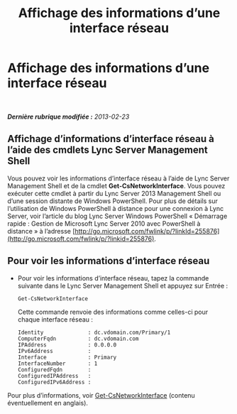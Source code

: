 ﻿---
title: Affichage des informations d’une interface réseau
TOCTitle: Affichage des informations d’une interface réseau
ms:assetid: e7dbb1ec-62b3-48be-a419-c493df5740e6
ms:mtpsurl: https://technet.microsoft.com/fr-fr/library/JJ721916(v=OCS.15)
ms:contentKeyID: 49891584
ms.date: 05/20/2016
mtps_version: v=OCS.15
ms.translationtype: HT
---

# Affichage des informations d’une interface réseau

 

_**Dernière rubrique modifiée :** 2013-02-23_

## Affichage d’informations d’interface réseau à l’aide des cmdlets Lync Server Management Shell

Vous pouvez voir les informations d’interface réseau à l’aide de Lync Server Management Shell et de la cmdlet **Get-CsNetworkInterface**. Vous pouvez exécuter cette cmdlet à partir du Lync Server 2013 Management Shell ou d’une session distante de Windows PowerShell. Pour plus de détails sur l’utilisation de Windows PowerShell à distance pour une connexion à Lync Server, voir l’article du blog Lync Server Windows PowerShell « Démarrage rapide : Gestion de Microsoft Lync Server 2010 avec PowerShell à distance » à l’adresse [http://go.microsoft.com/fwlink/p/?linkId=255876](http://go.microsoft.com/fwlink/p/?linkid=255876).

## Pour voir les informations d’interface réseau

  - Pour voir les informations d’interface réseau, tapez la commande suivante dans le Lync Server Management Shell et appuyez sur Entrée :
    
        Get-CsNetworkInterface
    
    Cette commande renvoie des informations comme celles-ci pour chaque interface réseau :
    
        Identity              : dc.vdomain.com/Primary/1
        ComputerFqdn          : dc.vdomain.com
        IPAddress             : 0.0.0.0
        IPv6Address           :
        Interface             : Primary
        InterfaceNumber       : 1
        ConfiguredFqdn        :
        ConfiguredIPAddress   :
        ConfiguredIPv6Address :

Pour plus d’informations, voir [Get-CsNetworkInterface](get-csnetworkinterface.md) (contenu éventuellement en anglais).

